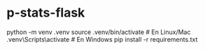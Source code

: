 # p-stats-flask

python -m venv .venv
source .venv/bin/activate  # En Linux/Mac
.venv\Scripts\activate     # En Windows
pip install -r requirements.txt